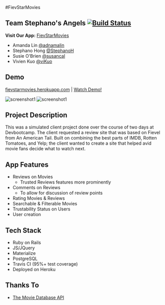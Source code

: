 #FievStarMovies
## Team Stephano's Angels [![Build Status](https://travis-ci.org/StephanoH/FeivStarMovies.svg?branch=master)](https://travis-ci.org/StephanoH/FeivStarMovies)

**Visit Our App:** [FievStarMovies](http://fievstarmovies.herokuapp.com/)

* Amanda Lin [@adnamalin](https://github.com/adnamalin)
* Stephano Hong [@StephanoH](https://github.com/StephanoH)
* Susie O'Brien [@susancal](https://github.com/susancal)
* Vivien Kuo [@viKuo](https://github.com/viKuo)

## Demo
[fievstarmovies.herokuapp.com](http://fievstarmovies.herokuapp.com) | [Watch Demo!](https://vimeo.com/178831129)

![screenshot1](http://i.imgur.com/83io7lr.png) ![screenshot1](http://i.imgur.com/wn4lHXy.png)

## Project Description
This was a simulated client project done over the course of two days at Devbootcamp. The client requested a review site that was based on Fievel from An American Tail. Built on combining the best parts of IMDB, Rotten Tomatoes, and Yelp; the client wanted to create a site that helped avid movie fans decide what to watch next. 

## App Features 
* Reviews on Movies
  * Trusted Reviews features more prominently
* Comments on Reviews
  * To allow for discussion of review points  
* Rating Movies & Reviews 
* Searchable & Filterable Movies
* Trustability Status on Users
* User creation

## Tech Stack
* Ruby on Rails
* JS/JQuery
* Materialize 
* PostgreSQL
* Travis CI (95%+ test coverage)
* Deployed on Heroku

## Thanks To
* [The Movie Database API](https://www.themoviedb.org/)

